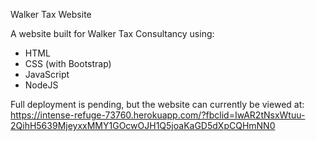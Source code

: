 Walker Tax Website

A website built for Walker Tax Consultancy using: 

- HTML
- CSS (with Bootstrap)
- JavaScript
- NodeJS 

Full deployment is pending, but the website can currently be viewed at: https://intense-refuge-73760.herokuapp.com/?fbclid=IwAR2tNsxWtuu-2QihH5639MjeyxxMMY1GOcwOJH1Q5joaKaGD5dXpCQHmNN0
